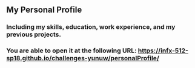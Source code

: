 ## My Personal Profile 
### Including my skills, education, work experience, and my previous projects.
### You are able to open it at the following URL: https://infx-512-sp18.github.io/challenges-yunuw/personalProfile/
